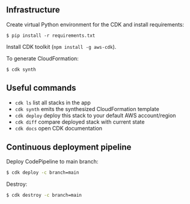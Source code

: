 ## Infrastructure

Create virtual Python environment for the CDK and install requirements:

```
$ pip install -r requirements.txt
```

Install CDK toolkit (`npm install -g aws-cdk`).

To generate CloudFormation:

```
$ cdk synth
```

## Useful commands

 * `cdk ls`          list all stacks in the app
 * `cdk synth`       emits the synthesized CloudFormation template
 * `cdk deploy`      deploy this stack to your default AWS account/region
 * `cdk diff`        compare deployed stack with current state
 * `cdk docs`        open CDK documentation


## Continuous deployment pipeline

Deploy CodePipeline to main branch:

```bash
$ cdk deploy -c branch=main
```

Destroy:

```bash
$ cdk destroy -c branch=main
```
